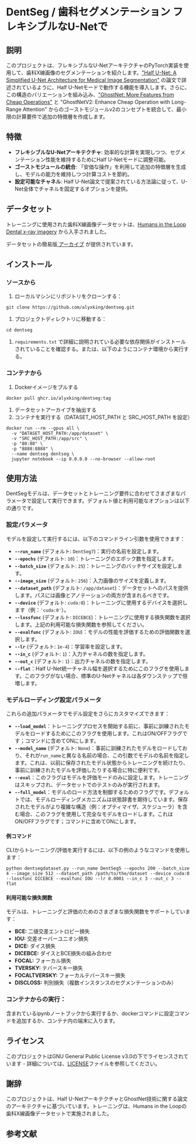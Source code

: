 # **DentSeg / 歯科セグメンテーション フレキシブルなU-Netで**


## **説明**

このプロジェクトは、フレキシブルなU-NetアーキテクチャのPyTorch実装を使用して、歯科X線画像のセグメンテーションを紹介します。["Half U-Net: A Simplified U-Net Architecture for Medical Image Segmentation"](https://www.frontiersin.org/articles/10.3389/fninf.2022.911679/full) の論文で詳述されているように、Half U-Netモードで動作する機能を導入します。さらに、この構造のバリエーションを組み込み、["GhostNet: More Features from Cheap Operations"](https://paperswithcode.com/method/ghost-module) と "GhostNetV2: Enhance Cheap Operation with Long-Range Attention" からのゴーストモジュールv2のコンセプトを統合して、最小限の計算要件で追加の特徴層を作成します。


## **特徴**



* **フレキシブルなU-Netアーキテクチャ**: 効率的な計算を実現しつつ、セグメンテーション性能を維持するためにHalf U-Netモードに調整可能。
* **ゴーストモジュールの統合**: 「安価な操作」を利用して追加の特徴層を生成し、モデルの能力を維持しつつ計算コストを節約。
* **設定可能なチャネル**: Half U-Net論文で提案されている方法論に従って、U-Net全体でチャネルを固定するオプションを提供。


## **データセット**

トレーニングに使用された歯科X線画像データセットは、[Humans in the Loop Dental x-ray imagery](https://www.kaggle.com/datasets/humansintheloop/teeth-segmentation-on-dental-x-ray-images) から入手されました。

データセットの簡易版[ アーカイブ](https://chat.openai.com/c/dentseg_dataset.tar.gz) が提供されています。


## **インストール**


### **ソースから**



1. ローカルマシンにリポジトリをクローンする：


```
git clone https://github.com/alyxking/dentseg.git

```



1. プロジェクトディレクトリに移動する：


```
cd dentseg

```



1. `requirements.txt` で詳細に説明されている必要な依存関係がインストールされていることを確認する。または、以下のようにコンテナ環境から実行する。


### **コンテナから**



1. Dockerイメージをプルする


```
docker pull ghcr.io/alyxking/dentseg:tag

```



1. データセットアーカイブを抽出する
2. コンテナを実行する（DATASET_HOST_PATH と SRC_HOST_PATH を設定）


```
docker run --rm --gpus all \
  -v "DATASET_HOST_PATH:/app/dataset" \
  -v "SRC_HOST_PATH:/app/src" \
  -p "80:80" \
  -p "8888:8888" \
  --name dentseg dentseg \
  jupyter notebook --ip 0.0.0.0 --no-browser --allow-root
```



## **使用方法**

DentSegモデルは、データセットとトレーニング要件に合わせてさまざまなパラメータで設定して実行できます。デフォルト値と利用可能なオプションは以下の通りです。


### **設定パラメータ**

モデルを設定して実行するには、以下のコマンドライン引数を使用できます：



* **<code>--run_name</code>** (デフォルト: <code>DentSeg7</code>)：実行の名前を設定します。
* **<code>--epochs</code>** (デフォルト: <code>10</code>)：トレーニングのエポック数を指定します。
* **<code>--batch_size</code>** (デフォルト: <code>25</code>)：トレーニングのバッチサイズを設定します。
* **<code>--image_size</code>** (デフォルト: <code>256</code>)：入力画像のサイズを定義します。
* **<code>--dataset_path</code>** (デフォルト: <code>/app/dataset</code>)：データセットへのパスを提供します。パスには画像とアノテーションの両方が含まれるべきです。
* **<code>--device</code>** (デフォルト: <code>cuda:0</code>)：トレーニングに使用するデバイスを選択します（例：<code>'cuda:0'</code>）。
* **<code>--lossfunc</code>** (デフォルト: <code>DICEBCE</code>)：トレーニングに使用する損失関数を選択します。上記の利用可能な損失関数を参照してください。
* **<code>--evalfunc</code>** (デフォルト: <code>IOU</code>)：モデルの性能を評価するための評価関数を選択します。
* **<code>--lr</code>** (デフォルト: <code>1e-4</code>)：学習率を設定します。
* **<code>--in_c</code>** (デフォルト: <code>1</code>)：入力チャネルの数を指定します。
* **<code>--out_c</code>** (デフォルト: <code>1</code>)：出力チャネルの数を指定します。
* **<code>--flat</code>**：Half U-Net統一チャネル幅を選択するためにこのフラグを使用します。このフラグがない場合、標準のU-Netチャネルは各ダウンステップで倍増します。


### **モデルローディング設定パラメータ**

これらの追加パラメータでモデル設定をさらにカスタマイズできます：



* **<code>--load_model</code>**：トレーニングプロセスを開始する前に、事前に訓練されたモデルをロードするためにこのフラグを使用します。これはON/OFFフラグです；コマンドに含めてONにします。
* **<code>--model_name</code>** (デフォルト: <code>None</code>)：事前に訓練されたモデルをロードしており、それが<code>run_name</code>と異なる名前の場合、この引数でモデルの名前を指定します。これは、以前に保存されたモデル状態からトレーニングを続けたり、事前に訓練されたモデルを評価したりする場合に特に便利です。
* **<code>--eval</code>**：このフラグはモデルを評価モードのみに設定します。トレーニングはスキップされ、データセットでのテストのみが実行されます。
* **<code>--full_model</code>**：モデルのロード方法を制御するためのフラグです。デフォルトでは、モデルローディングメカニズムは状態辞書を期待しています。保存されたモデルがより複雑な構造（例：オプティマイザ、スケジューラ）を含む場合、このフラグを使用して完全なモデルをロードします。これはON/OFFフラグです；コマンドに含めてONにします。


#### **例コマンド**

CLIからトレーニング/評価を実行するには、以下の例のようなコマンドを使用します：


```
python dentsegdataset.py --run_name DentSeg5 --epochs 200 --batch_size 4 --image_size 512 --dataset_path /path/to/the/dataset --device cuda:0 --lossfunc DICEBCE --evalfunc IOU --lr 0.0001 --in_c 3 --out_c 3 --flat
```



#### **利用可能な損失関数**

モデルは、トレーニングと評価のためのさまざまな損失関数をサポートしています：



* **BCE:** 二値交差エントロピー損失
* **IOU:** 交差オーバーユニオン損失
* **DICE:** ダイス損失
* **DICEBCE:** ダイスとBCE損失の組み合わせ
* **FOCAL:** フォーカル損失
* **TVERSKY:** テバースキー損失
* **FOCALTVERSKY:** フォーカルテバースキー損失
* **DISCLOSS:** 判別損失（複数インスタンスのセグメンテーションのみ）


### **コンテナからの実行：**

含まれているipynbノートブックから実行するか、dockerコマンドに設定コマンドを追加するか、コンテナ内の端末に入ります。


## **ライセンス**

このプロジェクトはGNU General Public License v3.0の下でライセンスされています - 詳細については、[LICENSE](https://chat.openai.com/c/LICENSE)ファイルを参照してください。


## **謝辞**

このプロジェクトは、Half U-NetアーキテクチャとGhostNet技術に関する論文のアーキテクチャに基づいています。トレーニングは、Humans in the Loopの歯科X線画像データセットで実施されました。


## **参考文献**
